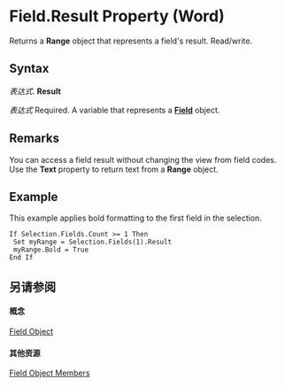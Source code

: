 
# Field.Result Property (Word)

Returns a  **Range** object that represents a field's result. Read/write.


## Syntax

 _表达式_. **Result**

 _表达式_ Required. A variable that represents a **[Field](75139aa4-89f4-2ffb-b964-8dc805b9a32b.md)** object.


## Remarks

You can access a field result without changing the view from field codes. Use the  **Text** property to return text from a **Range** object.


## Example

This example applies bold formatting to the first field in the selection.


```
If Selection.Fields.Count >= 1 Then 
 Set myRange = Selection.Fields(1).Result 
 myRange.Bold = True 
End If
```


## 另请参阅


#### 概念


[Field Object](75139aa4-89f4-2ffb-b964-8dc805b9a32b.md)
#### 其他资源


[Field Object Members](http://msdn.microsoft.com/library/6920f70a-3164-ce35-3b6d-01edb32fc02b%28Office.15%29.aspx)